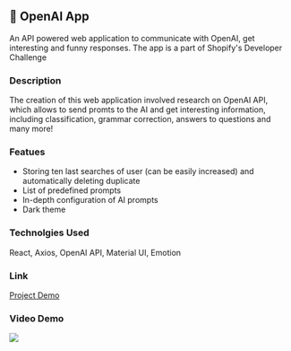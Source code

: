 ## 🤖 OpenAI App

An API powered web application to communicate with OpenAI, get interesting and funny responses. The app is a part of Shopify's Developer Challenge

### Description

The creation of this web application involved research on OpenAI API, which allows to send promts to the AI and get interesting information, including classification, grammar correction, answers to questions and many more!

### Featues

- Storing ten last searches of user (can be easily increased) and automatically deleting duplicate
- List of predefined prompts
- In-depth configuration of AI prompts
- Dark theme

### Technolgies Used

React, Axios, OpenAI API, Material UI, Emotion

### Link

[Project Demo](https://fun-with-ai-kyrylolvov.vercel.app)

### Video Demo

<img src="https://imgur.com/a/YSby0Gg" />


